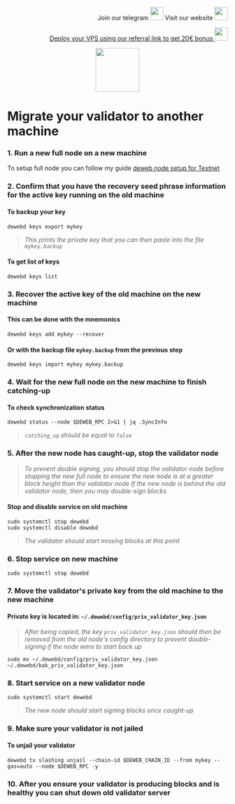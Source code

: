 <p style="font-size:14px" align="right">
Join our telegram <a href="https://t.me/kjnotes" target="_blank"><img src="https://user-images.githubusercontent.com/50621007/168689534-796f181e-3e4c-43a5-8183-9888fc92cfa7.png" width="30"/></a>
Visit our website <a href="https://kjnodes.com/" target="_blank"><img src="https://user-images.githubusercontent.com/50621007/168689709-7e537ca6-b6b8-4adc-9bd0-186ea4ea4aed.png" width="30"/></a>
</p>

<p style="font-size:14px" align="right">
<a href="https://hetzner.cloud/?ref=y8pQKS2nNy7i" target="_blank">Deploy your VPS using our referral link to get 20€ bonus <img src="https://user-images.githubusercontent.com/50621007/174612278-11716b2a-d662-487e-8085-3686278dd869.png" width="30"/></a>
</p>

<p align="center">
  <img height="100" height="auto" src="https://user-images.githubusercontent.com/50621007/166676803-ee125d04-dfe2-4c92-8f0c-8af357aad691.png">
</p>

# Migrate your validator to another machine

### 1. Run a new full node on a new machine
To setup full node you can follow my guide [deweb node setup for Testnet](https://github.com/kj89/testnet_manuals/blob/main/deweb/README.md)

### 2. Confirm that you have the recovery seed phrase information for the active key running on the old machine

#### To backup your key
```
dewebd keys export mykey
```
> _This prints the private key that you can then paste into the file `mykey.backup`_

#### To get list of keys
```
dewebd keys list
```

### 3. Recover the active key of the old machine on the new machine

#### This can be done with the mnemonics
```
dewebd keys add mykey --recover
```

#### Or with the backup file `mykey.backup` from the previous step
```
dewebd keys import mykey mykey.backup
```

### 4. Wait for the new full node on the new machine to finish catching-up

#### To check synchronization status
```
dewebd status --node $DEWEB_RPC 2>&1 | jq .SyncInfo
```
> _`catching_up` should be equal to `false`_

### 5. After the new node has caught-up, stop the validator node

> _To prevent double signing, you should stop the validator node before stopping the new full node to ensure the new node is at a greater block height than the validator node_
> _If the new node is behind the old validator node, then you may double-sign blocks_

#### Stop and disable service on old machine
```
sudo systemctl stop dewebd
sudo systemctl disable dewebd
```
> _The validator should start missing blocks at this point_

### 6. Stop service on new machine
```
sudo systemctl stop dewebd
```

### 7. Move the validator's private key from the old machine to the new machine
#### Private key is located in: `~/.dewebd/config/priv_validator_key.json`

> _After being copied, the key `priv_validator_key.json` should then be removed from the old node's config directory to prevent double-signing if the node were to start back up_
```
sudo mv ~/.dewebd/config/priv_validator_key.json ~/.dewebd/bak_priv_validator_key.json
```

### 8. Start service on a new validator node
```
sudo systemctl start dewebd
```
> _The new node should start signing blocks once caught-up_

### 9. Make sure your validator is not jailed
#### To unjail your validator
```
dewebd tx slashing unjail --chain-id $DEWEB_CHAIN_ID --from mykey --gas=auto --node $DEWEB_RPC -y
```

### 10. After you ensure your validator is producing blocks and is healthy you can shut down old validator server
